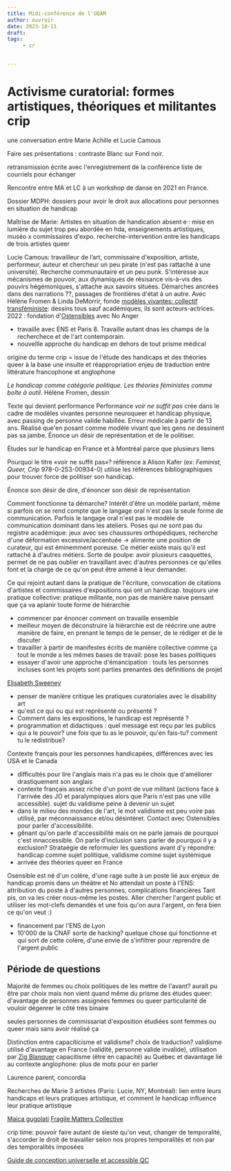 ```yaml
---
title: Midi-conférence de l'UQAM
author: ouvroir
date: 2023-10-11
draft: 
tags:
     - cr


---
```


# Activisme curatorial: formes artistiques, théoriques et militantes crip
une conversation entre Marie Achille et Lucie Camous


Faire ses présentations : contraste Blanc sur Fond noir.

retransmission écrite avec l'enregistrement de la conférence
liste de courriels pour échanger

Rencontre entre MA et LC à un workshop de danse en 2021 en France.

Dossier MDPH: dossiers pour avoir le droit aux allocations pour personnes en situation de handicap

Maîtrise de Marie: Artistes en situation de handication absent·e·: mise en lumière du sujet trop peu abordée en hda, enseignements artistiques, muséo x commissaires d'expo. 
recherche-intervention entre les handicaps de trois artistes queer

Lucie Camous: travailleur de l’art, commissaire d'exposition, artiste, performeur, auteur et chercheur un peu pirate (n'est pas rattaché à une université). Recherche communautaire et un peu punk. S'intéresse aux mécanismes de pouvoir, aux dynamiques de résisance vis-à-vis des pouvirs hégémoniques, s'attache aux savoirs situées. Démarches ancrées dans des narrations ??, passages de frontières d'état à un autre. 
Avec Hélène Fromen & Linda DeMorrir, fonde [modèles vivantes: collectif transféministe](https://luciecamous.com/collectif-modele-vivant-e/): dessins tous sauf académiques, ils sont acteurs-actrices. 
2022 : fondation d'[Ostensibles](https://luciecamous.com/ostensible/) avec No Anger
- travaille avec ENS et Paris 8. Travaille autant dnas les champs de la recherchece et de l'art contemporain. 
- nouvellle approche du handicap en dehors de tout prisme médical

origine du terme crip = issue de l'étude des handicaps et des théories queer
à la base une insulte et réappropriation
enjeu de traduction entre littérature francophone et anglophone

*Le handicap comme catégorie politique. Les théories féministes comme boîte à outil*. Hélène Fromen, dessin

Texte qui devient performance
Performance _voir ne suffit pas_ crée dans le cadre de modèles vivantes 
personne neuroqueer et handicap physique, avec passing de personne valide habillée. Erreur médicale à partir de 13 ans. Réalisé que'en posant comme modèle vivant que les gens ne dessinent pas sa jambe. 
Énonce un désir de représentation et de le politiser.

Études sur le handicap en France et à Montréal parce que plusieurs liens

Pourquoi le titre «voir ne suffit pas»? 
référence à Alison Kafer (ex: *Feminist, Queer, Crip* 978-0-253-00934-0)
utilise les références bibliographiques pour trouver force de politiser son handicap. 

Énonce son désir de dire, d'énoncer son désir de représentation

Comment fonctionne ta démarche? 
Intérêt d'être un modèle parlant, même si parfois on se rend compte que le langage oral n'est pas la seule forme de communication. Parfois le langage oral n'est pas le modèle de communication dominant dans les ateliers. Poses qui ne sont pas du registre académique: jeux avec ses chaussures orthopédiques, recherche d'une déformation excessive/accentuée → alimente une position de curateur, qui est éminemment poreuse. Ce métier existe mais qu'il est rattaché à d'autres métiers. 
Sorte de poulpe: avoir plusieurs casquettes, permet de ne pas oublier en travaillant avec d'autres personnes ce qu'elles font et la charge de ce qu'on peut être amené à leur demander.

Ce qui rejoint autant dans la pratique de l'écriture, convocation de citations d'artistes et commissaires d'expositions qui ont un handicap. 
toujours une pratique collective: pratique militante, non pas de manière naive pensant que ça va aplanir toute forme de hiérarchie
- commencer par énoncer comment on travaille ensemble
- meilleur moyen de déconstruire la hiérarchie est de réécrire une autre manière de faire, en prenant le temps de le penser, de le rédiger et de le discuter
- travailler à partir de manifestes écrits de manière collective comme ça tout le monde a les mêmes bases de travail: pose les bases politiques
- essayer d'avoir une approche d'émancipation : touts les personnes incluses sont les projets sont parties prenantes des définitions de projet

[Elisabeth Sweeney](http://www.elizabethsweeney.ca/)
- penser de manière critique les pratiques curatoriales avec le disability art
- qu'est ce qui ou qui est représenté ou présenté ? 
- Comment dans les expositions,  le handicap est représenté ? 
- programmation et didactiques : quel message est reçu par les publics 
- qui a le pouvoir? une fois que tu as le pouvoir, qu'en fais-tu? comment tu le redistribue?

Contexte français pour les personnes handicapées, différences avec les USA et le Canada
- difficultés pour lire l'anglais mais n'a pas eu le choix que d'améliorer drastiquement son anglais
- contexte français assez riche d'un point de vue militant (actions face à l'arrivée des JO et paralympiques alors que Paris n'est pas une ville accessible). sujet du validisme peine à devenir un sujet
- dans le milieu des mondes de l'art, le mot validisme est peu voire pas utilisé, par méconnaissance et/ou désintèret. Contact avec Ostensibles pour parler d'accessibilité. 
- gênant qu'on parle d'accessibilité mais on ne parle jamais de pourquoi c'est innaccessible. On parle d'inclusion sans parler de pourquoi il y a exclusion? Strataégie de reformuler les questions avant d'y répondre: handicap comme sujet politique, validisme comme sujet systémique
- arrivée des théories queer en France 

Osensible est né d'un colère, d'une rage suite à un poste lié aux enjeux de handicap promis dans un théâtre et No attendait un poste à l'ENS: attribution du poste à d'autres personnes, complications financières
Tant pis, on va les créer nous-même les postes. Aller chercher l'argent public et utiliser les mot-clefs demandés et une fois qu'on aura l'argent, on fera bien ce qu'on veut :) 
- financement par l'ENS de Lyon
- 10'000 de la CNAF 
sorte de hacking? quelque chose qui fonctionne et qui sort de cette colère, d'une envie de s'infiltrer pour reprendre de l'argent public

## Période de questions

Majorité de femmes ou choix politiques de les mettre de l'avant? 
aurait pu être par choix mais non
vient quand même du prisme des études queer: d'avantage de personnes assignées femmes ou queer
particularité de vouloir dégenrer le côté très binaire

seules personnes de commissariat d'exposition étudiées sont femmes ou queer mais sans avoir réalisé ça 

Distinction entre capaciticisme et validisme? choix de traduction? 
validisme utilisé d'avantage en France (validité, personne valide invalide), utilisation par [Zig Blanquer](https://infokiosques.net/lire.php?id_article=184)
capacitisme (être en capacité) au Québec et davantage lié au contexte anglophone: plus de mots pour en parler 

Laurence parent, concordia

Recherches de Marie
3 artistes (Paris: Lucie, NY, Montréal): lien entre leurs handicaps et leurs pratiques artistique, et comment le handicap influence leur pratique artistique

[Maica gugolati](https://tsoeg.org/associates/maica-gugolati/)
[Fragile Matters Collective](https://fragilematters.wordpress.com/home/members/#maica)

crip time: pouvoir faire autant de sieste qu'on veut, changer de temporalité, s'accorder le droit de travailler selon nos propres temporalités et non par des temporalités imposées

[Guide de conception universelle et accessible QC](https://ci.droitsdelapersonne.ca/graphic-standards-for-exhibits/text-hierarchy-and-readability/)